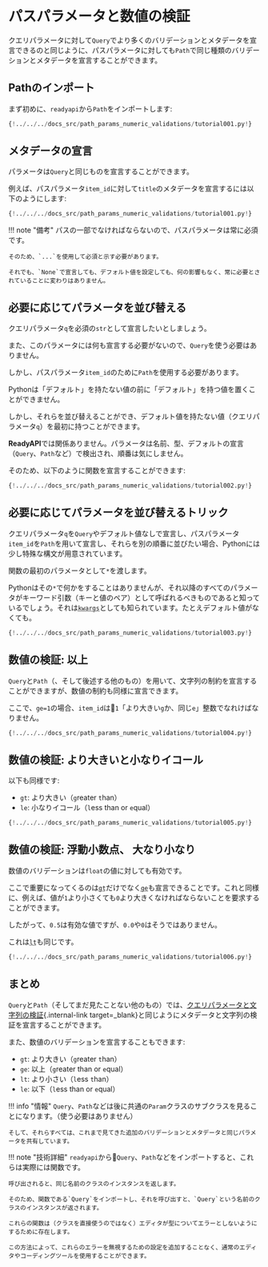 # パスパラメータと数値の検証

クエリパラメータに対して`Query`でより多くのバリデーションとメタデータを宣言できるのと同じように、パスパラメータに対しても`Path`で同じ種類のバリデーションとメタデータを宣言することができます。

## Pathのインポート

まず初めに、`readyapi`から`Path`をインポートします:

```Python hl_lines="1"
{!../../../docs_src/path_params_numeric_validations/tutorial001.py!}
```

## メタデータの宣言

パラメータは`Query`と同じものを宣言することができます。

例えば、パスパラメータ`item_id`に対して`title`のメタデータを宣言するには以下のようにします:

```Python hl_lines="8"
{!../../../docs_src/path_params_numeric_validations/tutorial001.py!}
```

!!! note "備考"
    パスの一部でなければならないので、パスパラメータは常に必須です。

    そのため、`...`を使用して必須と示す必要があります。

    それでも、`None`で宣言しても、デフォルト値を設定しても、何の影響もなく、常に必要とされていることに変わりはありません。

## 必要に応じてパラメータを並び替える

クエリパラメータ`q`を必須の`str`として宣言したいとしましょう。

また、このパラメータには何も宣言する必要がないので、`Query`を使う必要はありません。

しかし、パスパラメータ`item_id`のために`Path`を使用する必要があります。

Pythonは「デフォルト」を持たない値の前に「デフォルト」を持つ値を置くことができません。

しかし、それらを並び替えることができ、デフォルト値を持たない値（クエリパラメータ`q`）を最初に持つことができます。

**ReadyAPI**では関係ありません。パラメータは名前、型、デフォルトの宣言（`Query`、`Path`など）で検出され、順番は気にしません。

そのため、以下のように関数を宣言することができます:

```Python hl_lines="8"
{!../../../docs_src/path_params_numeric_validations/tutorial002.py!}
```

## 必要に応じてパラメータを並び替えるトリック

クエリパラメータ`q`を`Query`やデフォルト値なしで宣言し、パスパラメータ`item_id`を`Path`を用いて宣言し、それらを別の順番に並びたい場合、Pythonには少し特殊な構文が用意されています。

関数の最初のパラメータとして`*`を渡します。

Pythonはその`*`で何かをすることはありませんが、それ以降のすべてのパラメータがキーワード引数（キーと値のペア）として呼ばれるべきものであると知っているでしょう。それは<abbr title="From: K-ey W-ord Arg-uments"><code>kwargs</code></abbr>としても知られています。たとえデフォルト値がなくても。

```Python hl_lines="8"
{!../../../docs_src/path_params_numeric_validations/tutorial003.py!}
```

## 数値の検証: 以上

`Query`と`Path`（、そして後述する他のもの）を用いて、文字列の制約を宣言することができますが、数値の制約も同様に宣言できます。

ここで、`ge=1`の場合、`item_id`は`1`「より大きい`g`か、同じ`e`」整数でなれけばなりません。

```Python hl_lines="8"
{!../../../docs_src/path_params_numeric_validations/tutorial004.py!}
```

## 数値の検証: より大きいと小なりイコール

以下も同様です:

* `gt`: より大きい（`g`reater `t`han）
* `le`: 小なりイコール（`l`ess than or `e`qual）

```Python hl_lines="9"
{!../../../docs_src/path_params_numeric_validations/tutorial005.py!}
```

## 数値の検証: 浮動小数点、 大なり小なり

数値のバリデーションは`float`の値に対しても有効です。

ここで重要になってくるのは<abbr title="より大きい"><code>gt</code></abbr>だけでなく<abbr title="以下"><code>ge</code></abbr>も宣言できることです。これと同様に、例えば、値が`1`より小さくても`0`より大きくなければならないことを要求することができます。

したがって、`0.5`は有効な値ですが、`0.0`や`0`はそうではありません。

これは<abbr title="未満"><code>lt</code></abbr>も同じです。

```Python hl_lines="11"
{!../../../docs_src/path_params_numeric_validations/tutorial006.py!}
```

## まとめ

`Query`と`Path`（そしてまだ見たことない他のもの）では、[クエリパラメータと文字列の検証](query-params-str-validations.md){.internal-link target=_blank}と同じようにメタデータと文字列の検証を宣言することができます。

また、数値のバリデーションを宣言することもできます:

* `gt`: より大きい（`g`reater `t`han）
* `ge`: 以上（`g`reater than or `e`qual）
* `lt`: より小さい（`l`ess `t`han）
* `le`: 以下（`l`ess than or `e`qual）

!!! info "情報"
    `Query`、`Path`などは後に共通の`Param`クラスのサブクラスを見ることになります。（使う必要はありません）

    そして、それらすべては、これまで見てきた追加のバリデーションとメタデータと同じパラメータを共有しています。

!!! note "技術詳細"
    `readyapi`から`Query`、`Path`などをインポートすると、これらは実際には関数です。

    呼び出されると、同じ名前のクラスのインスタンスを返します。

    そのため、関数である`Query`をインポートし、それを呼び出すと、`Query`という名前のクラスのインスタンスが返されます。

    これらの関数は（クラスを直接使うのではなく）エディタが型についてエラーとしないようにするために存在します。

    この方法によって、これらのエラーを無視するための設定を追加することなく、通常のエディタやコーディングツールを使用することができます。
